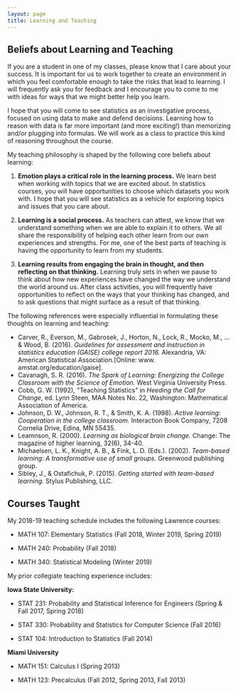 ```yaml
---
layout: page
title: Learning and Teaching
---
```


## Beliefs about Learning and Teaching

If you are a student in one of my classes, please know that I care about your success. It is important for us to work together to create an environment in which you feel comfortable enough to take the risks that lead to learning. I will frequently ask you for feedback and I encourage you to come to me with ideas for ways that we might better help you learn. 

I hope that you will come to see statistics as an investigative process, focused on using data to make and defend decisions. Learning how to reason with data is far more important (and more exciting!) than memorizing and/or plugging into formulas. We will work as a class to practice this kind of reasoning throughout the course. 

My teaching philosophy is shaped by the following core beliefs about learning: 

1) **Emotion plays a critical role in the learning process.**
We learn best when working with topics that we are excited about. In statistics courses, you will have opportunities to choose which datasets you work with. I hope that you will see statistics as a vehicle for exploring topics and issues that you care about. 

2) **Learning is a social process.**
As teachers can attest, we know that we understand something when we are able to explain it to others. We all share the responsibility of helping each other learn from our own experiences and strengths. For me, one of the best parts of teaching is having the opportunity to learn from my students. 

3) **Learning results from engaging the brain in thought, and then reflecting on that thinking.**
Learning truly sets in when we pause to think about how new experiences have changed the way we understand the world around us. After class activities, you will frequently have opportunities to reflect on the ways that your thinking has changed, and to ask questions that might surface as a result of that thinking. 

The following references were especially influential in formulating these thoughts on learning and teaching:

* Carver, R., Everson, M., Gabrosek, J., Horton, N., Lock, R., Mocko, M., ... & Wood, B. (2016). *Guidelines for assessment and instruction in statistics education (GAISE) college report 2016.* Alexandria, VA: American Statistical Association.[Online: www. amstat.org/education/gaise]. 
* Cavanagh, S. R. (2016). *The Spark of Learning: Energizing the College Classroom with the Science of Emotion.* West Virginia University Press. 
* Cobb, G. W.  (1992), "Teaching Statistics" in *Heeding the Call for Change*, ed. Lynn Steen, MAA Notes No. 22, Washington: Mathematical Association of America.  
* Johnson, D. W., Johnson, R. T., & Smith, K. A. (1998). *Active learning: Cooperation in the college classroom.* Interaction Book Company, 7208 Cornelia Drive, Edina, MN 55435. 
* Leamnson, R. (2000). *Learning as biological brain change.* Change: The magazine of higher learning, 32(6), 34-40. 
* Michaelsen, L. K., Knight, A. B., & Fink, L. D. (Eds.). (2002). *Team-based learning: A transformative use of small groups.* Greenwood publishing group. 
* Sibley, J., & Ostafichuk, P. (2015). *Getting started with team-based learning.* Stylus Publishing, LLC. 


## Courses Taught

My 2018-19 teaching schedule includes the following Lawrence courses:

* MATH 107: Elementary Statistics  (Fall 2018, Winter 2019, Spring 2019)

* MATH 240: Probability (Fall 2018)  

* MATH 340: Statistical Modeling (Winter 2019)  

My prior collegiate teaching experience includes:

**Iowa State University:**

* STAT 231: Probability and Statistical Inference for Engineers (Spring & Fall 2017, Spring 2018) 

* STAT 330: Probability and Statistics for Computer Science (Fall 2016)

* STAT 104: Introduction to Statistics (Fall 2014) 

**Miami University**

* MATH 151: Calculus I (Spring 2013)

* MATH 123: Precalculus (Fall 2012, Spring 2013, Fall 2013)



